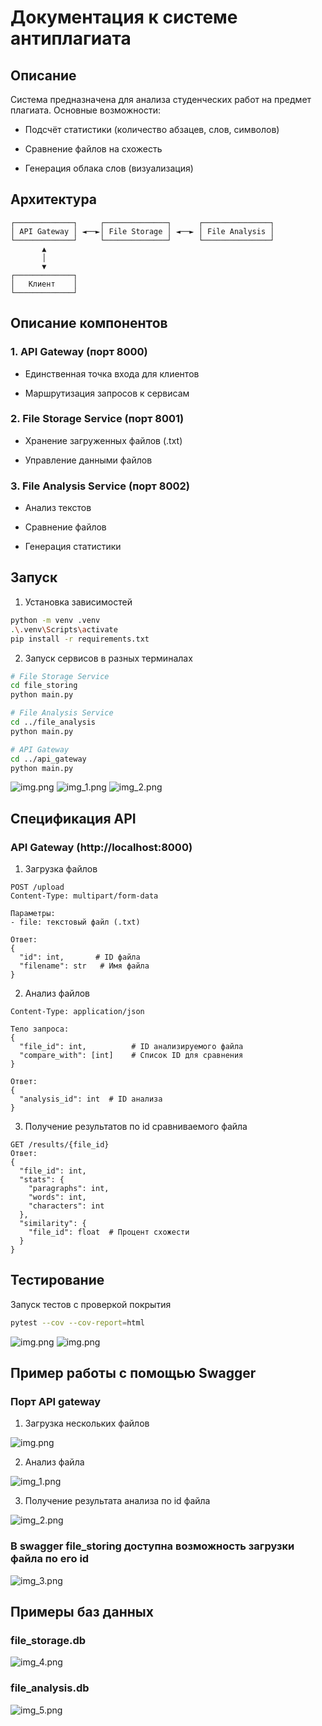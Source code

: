 # Документация к системе антиплагиата

## Описание

Система предназначена для анализа студенческих работ на предмет плагиата. Основные возможности:

- Подсчёт статистики (количество абзацев, слов, символов)

- Сравнение файлов на схожесть

- Генерация облака слов (визуализация)

## Архитектура 

```
┌─────────────┐     ┌──────────────┐      ┌───────────────┐
│ API Gateway │ ◄──►│ File Storage │ ◄──► │ File Analysis │
└─────────────┘     └──────────────┘      └───────────────┘
       ▲
       │
       ▼
┌─────────────┐
│   Клиент    │
└─────────────┘
```

## Описание компонентов

### 1. API Gateway (порт 8000)

- Единственная точка входа для клиентов

- Маршрутизация запросов к сервисам

### 2. File Storage Service (порт 8001)

- Хранение загруженных файлов (.txt)

- Управление данными файлов

### 3. File Analysis Service (порт 8002)

- Анализ текстов

- Сравнение файлов

- Генерация статистики

## Запуск

1. Установка зависимостей

```bash
python -m venv .venv
.\.venv\Scripts\activate
pip install -r requirements.txt
```

2. Запуск сервисов в разных терминалах

```bash
# File Storage Service
cd file_storing
python main.py

# File Analysis Service
cd ../file_analysis
python main.py

# API Gateway
cd ../api_gateway
python main.py
```
![img.png](images/img3.png)
![img_1.png](images/img_1.png)
![img_2.png](images/img_2.png)
## Спецификация API

### API Gateway (http://localhost:8000)

1. Загрузка файлов
```
POST /upload
Content-Type: multipart/form-data

Параметры:
- file: текстовый файл (.txt)

Ответ:
{
  "id": int,       # ID файла
  "filename": str   # Имя файла
}
```
2. Анализ файлов
```POST /analyze
Content-Type: application/json

Тело запроса:
{
  "file_id": int,          # ID анализируемого файла
  "compare_with": [int]    # Список ID для сравнения
}

Ответ:
{
  "analysis_id": int  # ID анализа
}
```
3. Получение результатов по id сравниваемого файла
```
GET /results/{file_id}
Ответ:
{
  "file_id": int,
  "stats": {
    "paragraphs": int,
    "words": int,
    "characters": int
  },
  "similarity": {
    "file_id": float  # Процент схожести
  }
}
```
## Тестирование

Запуск тестов с проверкой покрытия
```bash
pytest --cov --cov-report=html
```
![img.png](images/img.png)
![img.png](images/img2.png)

## Пример работы с помощью Swagger
### Порт API gateway
1. Загрузка нескольких файлов

![img.png](images/img_ex.png)

2. Анализ файла

![img_1.png](images/img_ex_1.png)

3. Получение результата анализа по id файла

![img_2.png](images/img_ex_2.png)

### В swagger file_storing доступна возможность загрузки файла по его id
![img_3.png](images/img_ex_3.png)

## Примеры баз данных
### file_storage.db

![img_4.png](images/img_ex_4.png)

### file_analysis.db

![img_5.png](images/img_ex_5.png)